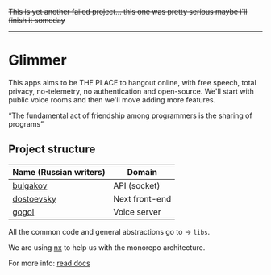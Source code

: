 ~~This is yet another failed project... this one was pretty serious maybe i'll finish it someday~~

- - -

# Glimmer

This apps aims to be THE PLACE to hangout online, with free speech, total privacy, no-telemetry, no authentication and open-source. We'll start with public voice rooms and then we'll move adding more features.

“The fundamental act of friendship among programmers is the sharing of programs”

## Project structure

| Name (Russian writers)           | Domain         |
| -------------------------------- | -------------- |
| [bulgakov](./apps/bulgakov/)     | API (socket)   |
| [dostoevsky](./apps/dostoevsky/) | Next front-end |
| [gogol](./apps/gogol/)           | Voice server   |

All the common code and general abstractions go to -> `libs`. 

We are using [nx](https://github.com/nrwl/nx) to help us with the monorepo architecture.

For more info: [read docs](./docs/glimmer.md)

